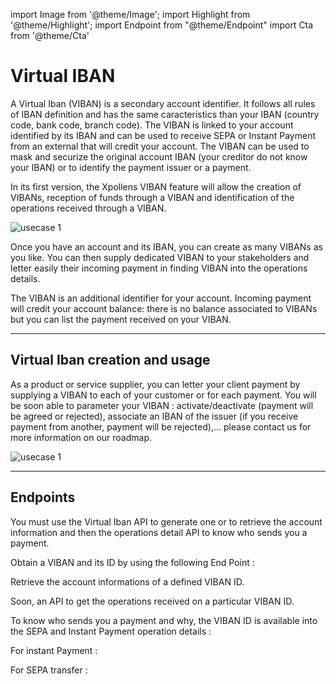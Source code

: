 import Image from '@theme/Image';
import Highlight from '@theme/Highlight';
import Endpoint from "@theme/Endpoint"
import Cta from '@theme/Cta'

# Virtual IBAN

A Virtual Iban (VIBAN) is a secondary account identifier. It follows all rules of IBAN definition and has the same caracteristics than your IBAN (country code, bank code, branch code).
The VIBAN is linked to your account identified by its IBAN and can be used to receive SEPA or Instant Payment from an external that will credit your account. 
The VIBAN can be used to mask and securize the original account IBAN (your creditor do not know your IBAN) or to identify the payment issuer or a payment.

In its first version, the Xpollens VIBAN feature will allow the creation of VIBANs, reception of funds through a VIBAN and identification of the operations received through a VIBAN.

<Image src="docs/Account-Virtual-Iban-scheme.png" alt="usecase 1"/>

<Highlight>

Once you have an account and its IBAN, you can create as many VIBANs as you like. 
You can then supply dedicated VIBAN to your stakeholders and letter easily their incoming payment in finding VIBAN into the operations details.

</Highlight>

<Highlight type="tip">

The VIBAN is an additional identifier for your account. Incoming payment will credit your account balance: there is no balance associated to VIBANs but you can list the payment received on your VIBAN. 

</Highlight>

---
## Virtual Iban creation and usage

As a product or service supplier, you can letter your client payment by supplying a VIBAN to each of your customer or for each payment. 
You will be soon able to parameter your VIBAN : activate/deactivate (payment will be agreed or rejected), associate an IBAN of the issuer (if you receive payment from another, payment will be rejected),...  please contact us for more information on our roadmap.

<Image src="docs/Account-Virtual-Iban.png" alt="usecase 1"/>

---

## Endpoints

You must use the Virtual Iban API to generate one or to retrieve the account information and then the operations detail API to know who sends you a payment.

Obtain a VIBAN and its ID by using the following End Point :

<Endpoint apiUrl="/v2.0/AccountManagement" path="/api/v2.0/virtual-ibans" method="post"/>

Retrieve the account informations of a defined VIBAN ID.

<Endpoint apiUrl="/v2.0/AccountManagement" path="/api/v2.0/virtual-ibans/{virtualIbanId}" method="get"/>

Soon, an API to get the operations received on a particular VIBAN ID.


To know who sends you a payment and why, the VIBAN ID is available into the SEPA and Instant Payment operation details :

For instant Payment : <Endpoint apiUrl="/v2.0/Transfers.InstantPayment" path="/api/v2.0/users/{AppUserId}/sctinst/{orderid}" method="get"/>

For SEPA transfer :  <Endpoint apiUrl="/v1.0/migrationProxy" path="/api/v1.1/users/{userid}/sct" method="get"/>

<Cta
  context="doc"
  ui="button"
  link="/api/Core"
  label="Try it out"
/>
